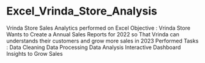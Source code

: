 # Excel_Vrinda_Store_Analysis
Vrinda Store Sales Analytics performed on Excel 
Objective : Vrinda Store Wants to Create a Annual Sales Reports for 2022 so That Vrinda can understands their customers and grow more sales in 2023
Performed Tasks :
Data Cleaning
Data Processing
Data Analysis
Interactive Dashboard 
Insights to Grow Sales
